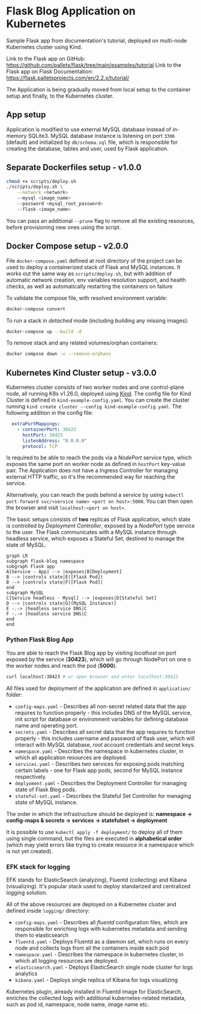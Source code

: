 # Flask Blog Application on Kubernetes

Sample Flask app from documentation's tutorial, deployed on multi-node Kubernetes cluster using Kind.

Link to the Flask app on GitHub: <https://github.com/pallets/flask/tree/main/examples/tutorial>
Link to the Flask app on Flask Documentation: <https://flask.palletsprojects.com/en/2.2.x/tutorial/>

The Application is being gradually moved from local setup to the container setup and finally, to the Kubernetes cluster.

## App setup

Application is modified to use external MySQL database instead of in-memory SQLite3.
MySQL database instance is listening on port `3306` (default) and initialized by `db/schema.sql` file, which is responsible for creating the database, tables and user, used by Flask application.

## Separate Dockerfiles setup - v1.0.0

```bash
chmod +x scripts/deploy.sh
./scripts/deploy.sh \
    --network <network>
    --mysql <image_name>
    --password <mysql_root_password>
    --flask <image_name>
```

You can pass an additional `--prune` flag to remove all the existing resources, before provisioning new ones using the script.

## Docker Compose setup - v2.0.0

File `docker-compose.yaml` defined at root directory of the project can be used to deploy a containerized stack of Flask and MySQL instances.
It works out the same way as `scripts/deploy.sh`, but with addition of automatic network creation, env variables resolution support, and health checks, as well as automatically restarting the containers on failure

To validate the compose file, with resolved environment variable:

```bash
docker-compose convert
```

To run a stack in _detached_ mode (including building any missing images):

```bash
docker-compose up --build -d
```

To remove stack and any related volumes/orphan containers:

```bash
docker compose down -v --remove-orphans
```

## Kubernetes Kind Cluster setup - v3.0.0

Kubernetes cluster consists of two worker nodes and one control-plane node, all running K8s v1.26.0, deployed using [Kind](https://kind.sigs.k8s.io/).
The config file for Kind Cluster is defined in `kind-example-config.yaml`. You can create the cluster running `kind create cluster --config kind-example-config.yaml`.
The following addition in the config file:

```yaml
  extraPortMappings:
    - containerPort: 30423
      hostPort: 30423
      listenAddress: "0.0.0.0"
      protocol: TCP
```

Is required to be able to reach the pods via a _NodePort_ service type, which exposes the same port on worker node as defined in `hostPort` key-value pair. The Application does not have a Ingress Controller for managing external HTTP traffic, so it's the recommended way for reaching the service.

Alternatively, you can reach the pods behind a service by using `kubectl port-forward svc/<service name> <port on host>:5000`. You can then open the browser and visit `localhost:<port on host>`.

The basic setups consists of **two** replicas of Flask application, which state is controlled by _Deployment Controller_, exposed by a _NodePort_ type service to the user.
The Flask communicates with a MySQL instance through headless service, which exposes a Stateful Set, destined to manage the state of MySQL.

```mermaid
graph LR
subgraph flask-blog namespace
subgraph Flask app
A[Service - App] --> |exposes|B[Deployment]
B --> |controls state|E([Flask Pod])
B --> |controls state|F([Flask Pod])
end
subgraph MySQL
C[Service headless - Mysql] --> |exposes|D[Stateful Set]
D --> |controls state|G[(MySQL Instance)]
E -.-> |headless service DNS|C
F -.-> |headless service DNS|C
end
end
```

### Python Flask Blog App

You are able to reach the Flask Blog app by visiting _localhost_ on port exposed by the service (**30423**), which will go through NodePort on one o the worker nodes and reach the pod (**5000**).

```bash
curl localhost:30423 # or open browser and enter localhost:30423
```

All files used for deployment of the application are defined in `application/` folder:

* `config-maps.yaml` - Describes all non-secret related data that the app requires to function properly - this includes DNS of the MySQL service, init script for database or environment variables for defining database name and operating port.
* `secrets.yaml` - Describes all secret data that the app requires to function properly - this includes username and password of flask user, which will interact with MySQL database, root account credentials and secret keys.
* `namespace.yaml` - Describes the namespace in kubernetes cluster, in which all application resources are deployed.
* `services.yaml` - Describes two services for exposing pods matching certain labels - one for Flask app pods, second for MySQL instance respectively.
* `deplyoment.yaml` - Describes the Deployment Controller for managing state of Flask Blog pods.
* `stateful-set.yaml` - Describes the Stateful Set Controller for managing state of MySQL instance.

The order in which the infrastructure should be deployed is:
**namespace -> config-maps & secrets -> services -> statefulset -> deployment**

It is possible to use `kubectl apply -f deployment/` to deploy all of them using single command, but the files are executed in **alphabetical order** (which may yield errors like trying to create resource in a namespace which is not yet created).

### EFK stack for logging

EFK stands for ElasticSearch (analyzing), Fluentd (collecting) and Kibana (visualizing). It's popular stack used to deploy standarized and centralized logging solution.

All of the above resources are deployed on a Kubernetes cluster and defined inside `logging/` directory:

* `config-maps.yaml` - Describes all _fluentd_ configuration files, which are responsible for enriching logs with kubernetes metadata and sending them to elasticsearch
* `fluentd.yaml` - Deploys Fluentd as a daemon set, which runs on every node and collects logs from all the containers inside each pod
* `namespace.yaml` - Describes the namespace in kubernetes cluster, in which all logging resources are deployed.
* `elasticsearch.yaml` - Deploys ElasticSearch single node cluster for logs analytics
* `kibana.yaml` - Deploys single replica of Kibana for logs visualizing

Kubernetes plugin, already installed in Fluentd image for ElasticSearch, enriches the collected logs with additional kubernetes-related metadata, such as pod id, namespace, node name, image name etc.
